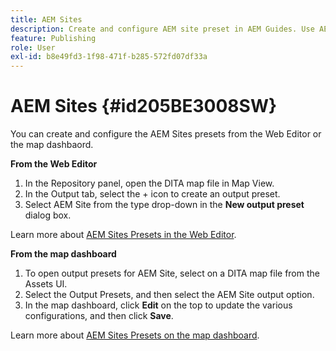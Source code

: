 ```yaml
---
title: AEM Sites
description: Create and configure AEM site preset in AEM Guides. Use AEM site support to generate article-based output, output linking topics, publish conref, and search a string within the content.
feature: Publishing
role: User
exl-id: b8e49fd3-1f98-471f-b285-572fd07df33a
---
```

# AEM Sites {#id205BE3008SW}



You can create and configure the AEM Sites presets from the Web Editor or the map dashbaord.

**From the Web Editor**

1. In the Repository panel, open the DITA map file in Map View.
1. In the Output tab, select the + icon to create an output preset. 
1. Select AEM Site from the type drop-down in the **New output preset** dialog box. 

Learn more about [AEM Sites Presets in the Web Editor](generate-output-aem-site-web-editor.md).


**From the map dashboard**


1. To open output presets for AEM Site, select on a DITA map file from the Assets UI.
1. Select the Output Presets, and then select the AEM Site output option. 
1. In the map dashboard, click **Edit** on the top to update the various configurations, and then click **Save**.

Learn more about [AEM Sites Presets on the map dashboard](generate-output-aem-site-map-dashboard.md).
